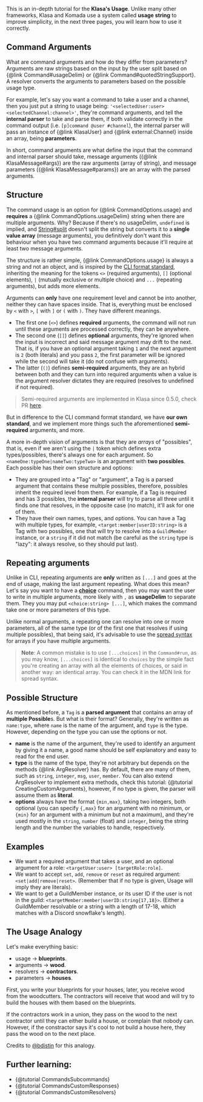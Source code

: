 This is an in-depth tutorial for the **Klasa's Usage**. Unlike many other frameworks, Klasa and Komada use a system called **usage string** to improve simplicity, in the next three pages, you will learn how to use it correctly.

## Command Arguments

What are command arguments and how do they differ from parameters? Arguments are raw strings based on the input by the user split based on {@link Command#usageDelim} or {@link Command#quotedStringSupport}. A resolver converts the arguments to parameters based on the possible usage type.

For example, let's say you want a command to take a user and a channel, then you just put a string to usage being: `'<selectedUser:user> <selectedChannel:channel>'`, they're command arguments, and tell the __internal parser__ to take and parse them, if both validate correctly in the command output (i.e. `[p]command @user #channel`), the internal parser will pass an instance of {@link KlasaUser} and {@link external:Channel} inside an array, being **parameters**.

In short, command arguments are what define the input that the command and internal parser should take, message arguments ({@link KlasaMessage#args}) are the raw arguments (array of string), and message parameters ({@link KlasaMessage#params}) are an array with the parsed arguments.

## Structure

The command usage is an option for {@link CommandOptions.usage} and **requires** a {@link CommandOptions.usageDelim} string when there are multiple arguments. Why? Because if there's no usageDelim, `undefined` is implied, and [String#split](https://developer.mozilla.org/en-US/docs/Web/JavaScript/Reference/Global_Objects/String/split) doesn't split the string but converts it to a __single value array__ (message arguments), you definitively don't want this behaviour when you have two command arguments because it'll require at least two message arguments.

The structure is rather simple, {@link CommandOptions.usage} is always a string and not an object, and is inspired by the [CLI format standard](http://docopt.org/), inheriting the meaning for the tokens `<>` (required arguments), `[]` (optional elements), `|` (mutually exclusive or multiple choice) and `...` (repeating arguments), but adds more elements.

Arguments can **only** have one requirement level and cannot be into another, neither they can have spaces inside. That is, everything must be enclosed by `<` with `>`, `[` with `]` or `(` with `)`. They have different meanings.

- The first one (`<>`) defines **required** arguments, the command will not run until these arguments are processed correctly, they can be anywhere.
- The second one (`[]`) defines **optional** arguments, they're ignored when the input is incorrect and said message argument may drift to the next. That is, if you have an optional argument taking `1` and the next argument is `2` (both literals) and you pass `2`, the first parameter will be ignored while the second will take it (do not confuse with arguments).
- The latter (`()`) defines **semi-required** arguments, they are an hybrid between both and they can turn into required arguments when a value is the argument resolver dictates they are required (resolves to undefined if not required).

> Semi-required arguments are implemented in Klasa since 0.5.0, check PR [here](https://github.com/dirigeants/klasa/pull/162).

But in difference to the CLI command format standard, we have **our own standard**, and we implement more things such the aforementioned **semi-required** arguments, and more.

A more in-depth vision of arguments is that they are *arrays* of "possibles", that is, even if we aren't using the `|` token which defines extra types/possibles, there's always one for each argument. So `<nameOne:typeOne|nameTwo:typeTwo>` is an argument with **two possibles**. Each possible has their own structure and options:

- They are grouped into a "Tag" or "argument", a Tag is a parsed argument that contains these multiple possibles, therefore, possibles inherit the required level from them. For example, if a Tag is required and has 3 possibles, the __internal parser__ will try to parse all three until it finds one that resolves, in the opposite case (no match), it'll ask for one of them.
- They have their own names, types, and options. You can have a Tag with multiple types, for example, `<target:member|userID:string>` is a Tag with two possibles, one that will try to resolve into a `GuildMember` instance, or a `string` if it did not match (be careful as the `string` type is "lazy": it always resolve, so they should put last).

## Repeating arguments

Unlike in CLI, repeating arguments are **only** written as `[...]` and goes at the end of usage, making the last argument repeating. What does this mean? Let's say you want to have a [**choice**](https://github.com/dirigeants/klasa-pieces/blob/master/commands/Fun/choice.js) command, then you may want the user to write in multiple arguments, more likely with `,` as **usageDelim** to separate them. They you may put `<choice:string> [...]`, which makes the command take one or more parameters of this type.

Unlike normal arguments, a repeating one can resolve into one or more parameters, all of the same type (or of the first one that resolves if using multiple possibles), that being said, it's advisable to use the [spread syntax](https://developer.mozilla.org/en-US/docs/Web/JavaScript/Reference/Operators/Spread_operator) for arrays if you have multiple arguments.

> **Note**: A common mistake is to use `[...choices]` in the `Command#run`, as you may know, `[...choices]` is identical to `choices` by the simple fact you're creating an array with all the elements of choices, or said in another way: an identical array. You can check it in the MDN link for spread syntax.

## Possible Structure

As mentioned before, a `Tag` is a **parsed argument** that contains an array of **multiple Possible**s. But what is their format? Generally, they're written as `name:type`, where `name` is the name of the argument, and `type` is the type. However, depending on the type you can use the options or not.

- **name** is the name of the argument, they're used to identify an argument by giving it a name, a good name should be self explanatory and easy to read for the end user.
- **type** is the name of the type, they're not arbitrary but depends on the methods {@link ArgResolver} has. By default, there are many of them, such as `string`, `integer`, `msg`, `user`, `member`. You can also extend ArgResolver to implement extra methods, check this tutorial: {@tutorial CreatingCustomArguments}, however, if no type is given, the parser will assume them as **literal**.
- **options** always have the format `{min,max}`, taking two integers, both optional (you can specify `{,max}` for an argument with no minimum, or `{min}` for an argument with a minimum but not a maximum), and they're used mostly in the `string`, `number` (float) and `integer`, being the string length and the number the variables to handle, respectively.

## Examples

- We want a required argument that takes a user, and an optional argument for a role: `<targetUser:user> [targetRole:role]`.
- We want to accept `set`, `add`, `remove` or `reset` as required argument: `<set|add|remove|reset>`. (Remember that if no type is given, Usage will imply they are literals).
- We want to get a GuildMember instance, or its user ID if the user is not in the guild: `<targetMember:member|userID:string{17,18}>`. (Either a GuildMember resolvable or a string with a length of 17-18, which matches with a Discord snowflake's length).

## The Usage Analogy

Let's make everything basic:

- usage -> **blueprints**.
- arguments -> **wood**.
- resolvers -> **contractors**.
- parameters -> **houses**.

First, you write your blueprints for your houses, later, you receive wood from the woodcutters. The contractors will receive that wood and will try to build the houses with them based on the blueprints.

If the contractors work in a union, they pass on the wood to the next contractor until they can either build a house, or complain that nobody can. However, if the constractor says it's cool to not build a house here, they pass the wood on to the next place.

Credits to [@bdistin](https://github.com/bdistin) for this analogy.

## Further learning:

- {@tutorial CommandsSubcommands}
- {@tutorial CommandsCustomResponses}
- {@tutorial CommandsCustomResolvers}
